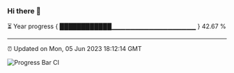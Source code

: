 ### Hi there 👋

⏳ Year progress { ████████████▁▁▁▁▁▁▁▁▁▁▁▁▁▁▁▁▁▁ } 42.67 %

---

⏰ Updated on Mon, 05 Jun 2023 18:12:14 GMT

![Progress Bar CI](https://github.com/liununu/liununu/workflows/Progress%20Bar%20CI/badge.svg)
